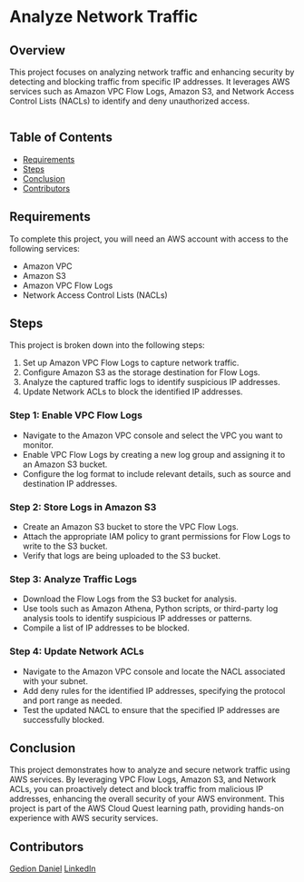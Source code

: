 # Analyze Network Traffic

## Overview

This project focuses on analyzing network traffic and enhancing security by detecting and blocking traffic from specific IP addresses. It leverages AWS services such as Amazon VPC Flow Logs, Amazon S3, and Network Access Control Lists (NACLs) to identify and deny unauthorized access.

<p align="center">
  <img src="../../Images/project-3-architecture-diagram.jpeg" alt="" style="display: block; margin: auto;" />
</p>

## Table of Contents

- [Requirements](#requirements)
- [Steps](#steps)
- [Conclusion](#conclusion)
- [Contributors](#contributors)

## Requirements

To complete this project, you will need an AWS account with access to the following services:

- Amazon VPC
- Amazon S3
- Amazon VPC Flow Logs
- Network Access Control Lists (NACLs)

## Steps

This project is broken down into the following steps:

1. Set up Amazon VPC Flow Logs to capture network traffic.
2. Configure Amazon S3 as the storage destination for Flow Logs.
3. Analyze the captured traffic logs to identify suspicious IP addresses.
4. Update Network ACLs to block the identified IP addresses.

### Step 1: Enable VPC Flow Logs

- Navigate to the Amazon VPC console and select the VPC you want to monitor.
- Enable VPC Flow Logs by creating a new log group and assigning it to an Amazon S3 bucket.
- Configure the log format to include relevant details, such as source and destination IP addresses.

### Step 2: Store Logs in Amazon S3

- Create an Amazon S3 bucket to store the VPC Flow Logs.
- Attach the appropriate IAM policy to grant permissions for Flow Logs to write to the S3 bucket.
- Verify that logs are being uploaded to the S3 bucket.

### Step 3: Analyze Traffic Logs

- Download the Flow Logs from the S3 bucket for analysis.
- Use tools such as Amazon Athena, Python scripts, or third-party log analysis tools to identify suspicious IP addresses or patterns.
- Compile a list of IP addresses to be blocked.

### Step 4: Update Network ACLs

- Navigate to the Amazon VPC console and locate the NACL associated with your subnet.
- Add deny rules for the identified IP addresses, specifying the protocol and port range as needed.
- Test the updated NACL to ensure that the specified IP addresses are successfully blocked.

## Conclusion

This project demonstrates how to analyze and secure network traffic using AWS services. By leveraging VPC Flow Logs, Amazon S3, and Network ACLs, you can proactively detect and block traffic from malicious IP addresses, enhancing the overall security of your AWS environment. This project is part of the AWS Cloud Quest learning path, providing hands-on experience with AWS security services.

## Contributors

[Gedion Daniel](https://gediondaniel.dev/)
[LinkedIn](https://www.linkedin.com/in/gedion-daniel-760ba6280/)
